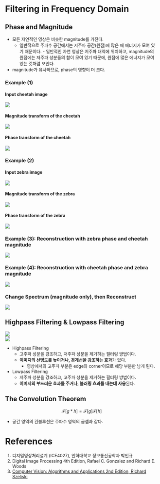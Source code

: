 # Filtering in Frequency Domain

## Phase and Magnitude

- 모든 자연적인 영상은 비슷한 magnitude를 가진다.
  - 일반적으로 주파수 공간에서는 저주파 공간(원점)에 많은 에 에너지가 모여 있기 때문이다. - 일반적인 자연 영상은 저주파 대역에 위치하고, magnitude의 원점에는 저주파 성분들의 합이 모여 있기 때문에, 원점에 많은 에너지가 모여 있는 것처럼 보인다.
- magnitude가 유사하므로, phase의 영향이 더 크다.

### Example (1)

#### Input cheetah image

![](img/ex1.png)

#### Magnitude transform of the cheetah

![](img/ex2.png)

#### Phase transform of the cheetah

![](img/ex3.png)

### Example (2)

#### Input zebra image

![](img/ex4.png)

#### Magnitude transform of the zebra

![](img/ex5.png)

#### Phase transform of the zebra

![](img/ex6.png)

### Example (3): Reconstruction with zebra phase and cheetah magnitude

![](img/ex7.png)

### Example (4): Reconstruction with cheetah phase and zebra magnitude

![](img/ex8.png)

### Change Spectrum (magnitude only), then Reconstruct

![](img/reconstruct.png)

## Highpass Filtering & Lowpass Filtering

![](img/highpass_filtering.png)<br>
![](img/lowpass_filtering.png)

- Highpass Filtering
  - 고주파 성분을 강조하고, 저주파 성분을 제거하는 필터링 방법이다.
  - **이미지의 선명도를 높이거나, 경계선을 강조하는 효과**가 있다.
    - 영상에서의 고주파 부분은 edge와 corner이므로 해당 부분만 남게 된다.
- Lowpass Filtering
  - 저주파 성분을 강조하고, 고주파 성분을 제거하는 필터링 방법이다.
  - **이미지의 부드러운 효과를 주거나, 블러링 효과를 내는데 사용**된다.

## The Convolution Theorem

$$\mathcal{F}\left [ g \ast h  \right ] = \mathcal{F}\left [ g \right ]\mathcal{F}\left [ h \right ]$$

- 공간 영역의 컨볼루션은 주파수 영역의 곱셈과 같다.

# References

1. 디지털영상처리설계 (ICE4027), 인하대학교 정보통신공학과 박인규
2. Digital Image Processing 4th Edition, Rafael C. Gonzalez and Richard E. Woods
3. [Computer Vision: Algorithms and Applications 2nd Edition, Richard Szeliski](https://szeliski.org/Book/)
